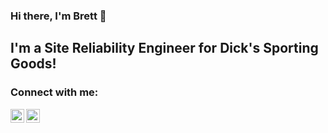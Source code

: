 ### Hi there, I'm Brett 👋

## I'm a Site Reliability Engineer for Dick's Sporting Goods!

### Connect with me:

[<img align="left" alt="Brett | LinkedIn" width="22px" src="https://cdn.jsdelivr.net/npm/simple-icons@v3/icons/linkedin.svg" />][linkedin]
[<img align="left" alt="Brett | Instagram" width="22px" src="https://cdn.jsdelivr.net/npm/simple-icons@v3/icons/instagram.svg" />][instagram]

<br><br />

[instagram]: https://instagram.com/brettitude/
[linkedin]: https://www.linkedin.com/in/brett-dale/

<!--
**coolbrett/coolbrett** is a ✨ _special_ ✨ repository because its `README.md` (this file) appears on your GitHub profile.

Here are some ideas to get you started:

- 🔭 I’m currently working on ...
- 🌱 I’m currently learning ...
- 👯 I’m looking to collaborate on ...
- 🤔 I’m looking for help with ...
- 💬 Ask me about ...
- 📫 How to reach me: ...
- 😄 Pronouns: ...
- ⚡ Fun fact: ...
-->
